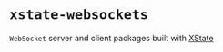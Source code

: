 # `xstate-websockets`

`WebSocket` server and client packages built with
[XState](https://xstate.js.org)
